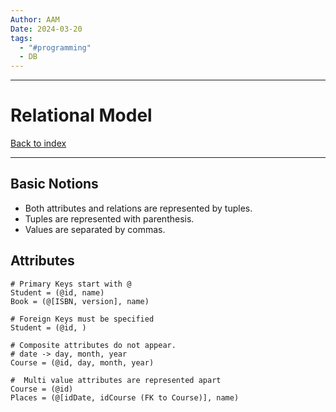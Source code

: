 ```yaml
---
Author: AAM
Date: 2024-03-20
tags:
  - "#programming"
  - DB
---
```


---
# Relational Model

[Back to index](../../DATABASES.md)

---

## Basic Notions

- Both attributes and relations are represented by tuples.
- Tuples are represented with parenthesis.
- Values are separated by commas.

## Attributes

```Relational
# Primary Keys start with @
Student = (@id, name)
Book = (@[ISBN, version], name)

# Foreign Keys must be specified
Student = (@id, )

# Composite attributes do not appear.
# date -> day, month, year
Course = (@id, day, month, year)

#  Multi value attributes are represented apart
Course = (@id)
Places = (@[idDate, idCourse (FK to Course)], name)
```